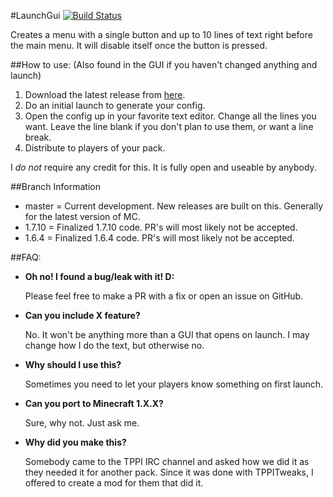 #LaunchGui [![Build Status](http://tehnut.info/jenkins/job/LaunchGUI-1.8/badge/icon)](http://tehnut.info/jenkins/job/LaunchGUI-1.8/)

Creates a menu with a single button and up to 10 lines of text right before the main menu. It will disable itself once the button is pressed.

##How to use:
(Also found in the GUI if you haven't changed anything and launch)

1. Download the latest release from [here](http://tehnut.info/jenkins/job/LaunchGUI/).
2. Do an initial launch to generate your config.
3. Open the config up in your favorite text editor. Change all the lines you want. Leave the line blank if you don't plan to use them, or want a line break.     
4. Distribute to players of your pack.

I *do not* require any credit for this. It is fully open and useable by anybody.

##Branch Information

* master = Current development. New releases are built on this. Generally for the latest version of MC.
* 1.7.10 = Finalized 1.7.10 code. PR's will most likely not be accepted.
* 1.6.4 = Finalized 1.6.4 code. PR's will most likely not be accepted.

##FAQ:

* __Oh no! I found a bug/leak with it! D:__
   
   Please feel free to make a PR with a fix or open an issue on GitHub.

* __Can you include X feature?__
   
   No. It won't be anything more than a GUI that opens on launch. I may change how I do the text, but otherwise no.

* __Why should I use this?__
   
  Sometimes you need to let your players know something on first launch.

* __Can you port to Minecraft 1.X.X?__ 
   
   Sure, why not. Just ask me.

* __Why did you make this?__

   Somebody came to the TPPI IRC channel and asked how we did it as they needed it for another pack. Since it was done with TPPITweaks, I offered to create a mod for them that did it.
